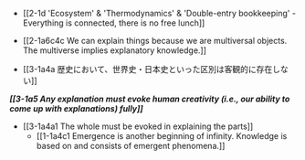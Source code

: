 - [[2-1d 'Ecosystem' & 'Thermodynamics' & 'Double-entry bookkeeping' - Everything is connected, there is no free lunch]]
- [[2-1a6c4c We can explain things because we are multiversal objects. The multiverse implies explanatory knowledge.]]

- [[3-1a4a 歴史において、世界史・日本史といった区別は客観的に存在しない]]

***[[3-1a5 Any explanation must evoke human creativity (i.e., our ability to come up with explanations) fully]]***

- [[3-1a4a1 The whole must be evoked in explaining the parts]]
	- [[1-1a4c1 Emergence is another beginning of infinity. Knowledge is based on and consists of emergent phenomena.]]
